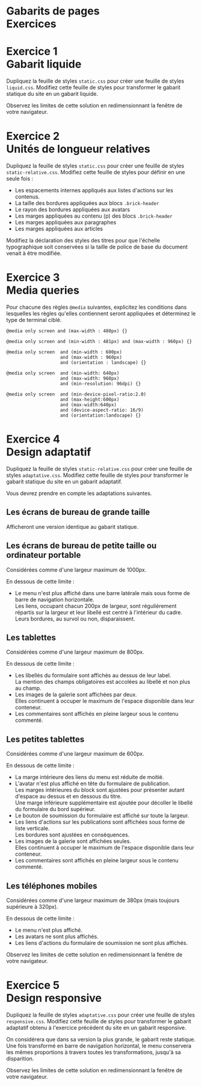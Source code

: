 # Gabarits de pages<br />Exercices


# Exercice 1<br />Gabarit liquide

Dupliquez la feuille de styles `static.css` pour créer une feuille de styles `liquid.css`.
Modifiez cette feuille de styles pour transformer le gabarit statique du site en un gabarit liquide.

Observez les limites de cette solution en redimensionnant la fenêtre de votre navigateur.


# Exercice 2<br />Unités de longueur relatives

Dupliquez la feuille de styles `static.css` pour créer une feuille de styles `static-relative.css`.
Modifiez cette feuille de styles pour définir en une seule fois :

* Les espacements internes appliqués aux listes d'actions sur les contenus.
* La taille des bordures appliquées aux blocs `.brick-header`
* Le rayon des bordures appliquées aux avatars
* Les marges appliquées au contenu (p) des blocs `.brick-header`
* Les marges appliquées aux paragraphes
* Les marges appliquées aux articles

Modifiez la déclaration des styles des titres pour que l'échelle typographique soit conservées si la taille de police de base du document venait à être modifiée.


# Exercice 3<br />Media queries

Pour chacune des règles `@media` suivantes, explicitez les conditions dans lesquelles les règles qu'elles contiennent seront appliquées et déterminez le type de terminal ciblé.

    @media only screen and (max-width : 480px) {}
    
    @media only screen and (min-width : 481px) and (max-width : 960px) {}
    
    @media only screen  and (min-width : 600px)
                        and (max-width : 960px)
                        and (orientation : landscape) {}
                        
    @media only screen  and (min-width: 640px)
                        and (max-width: 960px)
                        and (min-resolution: 96dpi) {}
                        
    @media only screen  and (min-device-pixel-ratio:2.0)
                        and (max-height:600px)
                        and (max-width:640px)
                        and (device-aspect-ratio: 16/9)
                        and (orientation:landscape) {}


# Exercice 4<br />Design adaptatif

Dupliquez la feuille de styles `static-relative.css` pour créer une feuille de styles `adaptative.css`.
Modifiez cette feuille de styles pour transformer le gabarit statique du site en un gabarit adaptatif.

Vous devrez prendre en compte les adaptations suivantes.

## Les écrans de bureau de grande taille

Afficheront une version identique au gabarit statique.

## Les écrans de bureau de petite taille ou ordinateur portable

Considérées comme d'une largeur maximum de 1000px.

En dessous de cette limite :  

- Le menu n'est plus affiché dans une barre latérale mais sous forme de barre de navigation horizontale.  
  Les liens, occupant chacun 200px de largeur, sont régulièrement répartis sur la largeur et leur libellé est centré à l'intérieur du cadre.  
  Leurs bordures, au survol ou non, disparaissent.

## Les tablettes

Considérées comme d'une largeur maximum de 800px.

En dessous de cette limite :  

- Les libellés du formulaire sont affichés au dessus de leur label.  
  La mention des champs obligatoires est accolées au libellé et non plus au champ.
- Les images de la galerie sont affichées par deux.  
  Elles continuent à occuper le maximum de l'espace disponible dans leur conteneur.
- Les commentaires sont affichés en pleine largeur sous le contenu commenté.

## Les petites tablettes

Considérées comme d'une largeur maximum de 600px.

En dessous de cette limite :  

- La marge intérieure des liens du menu est réduite de moitié.
- L'avatar n'est plus affiché en tête du formulaire de publication.  
  Les marges intérieures du block sont ajustées pour présenter autant d'espace au dessus et en dessous du titre.  
  Une marge inférieure supplémentaire est ajoutée pour décoller le libellé du formulaire du bord supérieur.
- Le bouton de soumission du formulaire est affiché sur toute la largeur.
- Les liens d'actions sur les publications sont affichées sous forme de liste verticale.  
  Les bordures sont ajustées en conséquences.
- Les images de la galerie sont affichées seules.  
  Elles continuent à occuper le maximum de l'espace disponible dans leur conteneur.
- Les commentaires sont affichés en pleine largeur sous le contenu commenté.

## Les téléphones mobiles

Considérées comme d'une largeur maximum de 380px (mais toujours supérieure à 320px).

En dessous de cette limite :

- Le menu n'est plus affiché.
- Les avatars ne sont plus affichés.
- Les liens d'actions du formulaire de soumission ne sont plus affichés.

Observez les limites de cette solution en redimensionnant la fenêtre de votre navigateur.


# Exercice 5<br />Design responsive

Dupliquez la feuille de styles `adaptative.css` pour créer une feuille de styles `responsive.css`.
Modifiez cette feuille de styles pour transformer le gabarit adaptatif obtenu à l'exercice précédent du site en un gabarit responsive.

On considérera que dans sa version la plus grande, le gabarit reste statique.
Une fois transformé en barre de navigation horizontal, le menu conservera les mêmes proportions à travers toutes les transformations, jusqu'à sa disparition.

Observez les limites de cette solution en redimensionnant la fenêtre de votre navigateur.